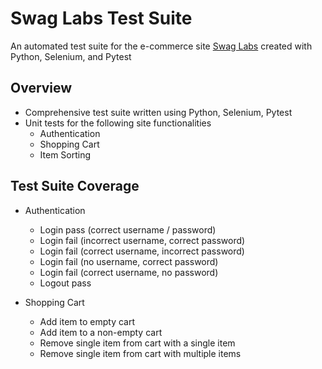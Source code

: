 # Swag Labs Test Suite 

An automated test suite for the e-commerce site [Swag Labs](https://www.saucedemo.com/) created with Python, Selenium, and Pytest

## Overview
- Comprehensive test suite written using Python, Selenium, Pytest
- Unit tests for the following site functionalities
  - Authentication 
  - Shopping Cart
  - Item Sorting

## Test Suite Coverage
- Authentication
  - Login pass (correct username / password)
  - Login fail (incorrect username, correct password)
  - Login fail (correct username, incorrect password)
  - Login fail (no username, correct password)
  - Login fail (correct username, no password)
  - Logout pass

- Shopping Cart
  - Add item to empty cart
  - Add item to a non-empty cart
  - Remove single item from cart with a single item
  - Remove single item from cart with multiple items
    

